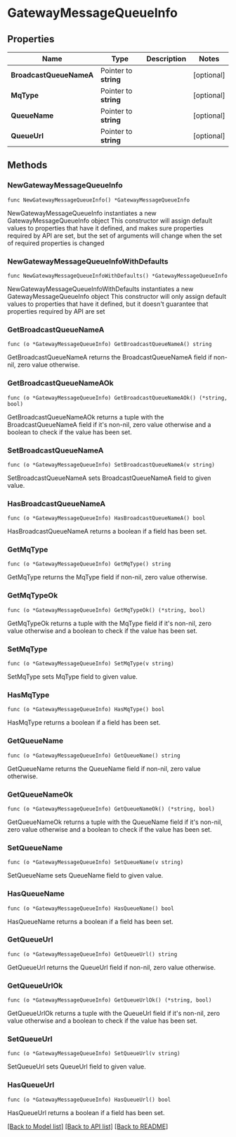 # GatewayMessageQueueInfo

## Properties

Name | Type | Description | Notes
------------ | ------------- | ------------- | -------------
**BroadcastQueueNameA** | Pointer to **string** |  | [optional] 
**MqType** | Pointer to **string** |  | [optional] 
**QueueName** | Pointer to **string** |  | [optional] 
**QueueUrl** | Pointer to **string** |  | [optional] 

## Methods

### NewGatewayMessageQueueInfo

`func NewGatewayMessageQueueInfo() *GatewayMessageQueueInfo`

NewGatewayMessageQueueInfo instantiates a new GatewayMessageQueueInfo object
This constructor will assign default values to properties that have it defined,
and makes sure properties required by API are set, but the set of arguments
will change when the set of required properties is changed

### NewGatewayMessageQueueInfoWithDefaults

`func NewGatewayMessageQueueInfoWithDefaults() *GatewayMessageQueueInfo`

NewGatewayMessageQueueInfoWithDefaults instantiates a new GatewayMessageQueueInfo object
This constructor will only assign default values to properties that have it defined,
but it doesn't guarantee that properties required by API are set

### GetBroadcastQueueNameA

`func (o *GatewayMessageQueueInfo) GetBroadcastQueueNameA() string`

GetBroadcastQueueNameA returns the BroadcastQueueNameA field if non-nil, zero value otherwise.

### GetBroadcastQueueNameAOk

`func (o *GatewayMessageQueueInfo) GetBroadcastQueueNameAOk() (*string, bool)`

GetBroadcastQueueNameAOk returns a tuple with the BroadcastQueueNameA field if it's non-nil, zero value otherwise
and a boolean to check if the value has been set.

### SetBroadcastQueueNameA

`func (o *GatewayMessageQueueInfo) SetBroadcastQueueNameA(v string)`

SetBroadcastQueueNameA sets BroadcastQueueNameA field to given value.

### HasBroadcastQueueNameA

`func (o *GatewayMessageQueueInfo) HasBroadcastQueueNameA() bool`

HasBroadcastQueueNameA returns a boolean if a field has been set.

### GetMqType

`func (o *GatewayMessageQueueInfo) GetMqType() string`

GetMqType returns the MqType field if non-nil, zero value otherwise.

### GetMqTypeOk

`func (o *GatewayMessageQueueInfo) GetMqTypeOk() (*string, bool)`

GetMqTypeOk returns a tuple with the MqType field if it's non-nil, zero value otherwise
and a boolean to check if the value has been set.

### SetMqType

`func (o *GatewayMessageQueueInfo) SetMqType(v string)`

SetMqType sets MqType field to given value.

### HasMqType

`func (o *GatewayMessageQueueInfo) HasMqType() bool`

HasMqType returns a boolean if a field has been set.

### GetQueueName

`func (o *GatewayMessageQueueInfo) GetQueueName() string`

GetQueueName returns the QueueName field if non-nil, zero value otherwise.

### GetQueueNameOk

`func (o *GatewayMessageQueueInfo) GetQueueNameOk() (*string, bool)`

GetQueueNameOk returns a tuple with the QueueName field if it's non-nil, zero value otherwise
and a boolean to check if the value has been set.

### SetQueueName

`func (o *GatewayMessageQueueInfo) SetQueueName(v string)`

SetQueueName sets QueueName field to given value.

### HasQueueName

`func (o *GatewayMessageQueueInfo) HasQueueName() bool`

HasQueueName returns a boolean if a field has been set.

### GetQueueUrl

`func (o *GatewayMessageQueueInfo) GetQueueUrl() string`

GetQueueUrl returns the QueueUrl field if non-nil, zero value otherwise.

### GetQueueUrlOk

`func (o *GatewayMessageQueueInfo) GetQueueUrlOk() (*string, bool)`

GetQueueUrlOk returns a tuple with the QueueUrl field if it's non-nil, zero value otherwise
and a boolean to check if the value has been set.

### SetQueueUrl

`func (o *GatewayMessageQueueInfo) SetQueueUrl(v string)`

SetQueueUrl sets QueueUrl field to given value.

### HasQueueUrl

`func (o *GatewayMessageQueueInfo) HasQueueUrl() bool`

HasQueueUrl returns a boolean if a field has been set.


[[Back to Model list]](../README.md#documentation-for-models) [[Back to API list]](../README.md#documentation-for-api-endpoints) [[Back to README]](../README.md)



